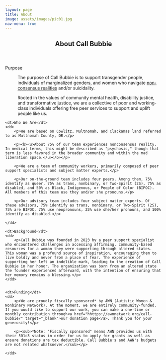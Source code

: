 ```yaml
---
layout: page
title: About
image: assets/images/pic01.jpg
nav-menu: true
---
```


<!-- Main -->
<div id="main" class="alt" style="max-width: 800px;margin:auto;">

<!-- One -->
<section id="one">
	<div class="inner">
		<header class="major">
			<h1>About Call Bubbie</h1>
		</header>



<dl>
	<dt>Purpose</dt>
	<dd>
		<p>The purpose of Call Bubbie is to support  transgender people, individuals of marginalized genders, and women who navigate <a href="https://www.hearing-voices.org/#content" target="_blank">non-consensus realities</a> and/or suicidality.</p>
		<p>Rooted in the values of community mental health, disability justice, and transformative justice, we are a collective of poor and working-class individuals offering free peer services to support and uplift people like us.</p>
	</dd>

	<dt>Who We Are</dt>
	<dd>
		<p>We are based on Cowlitz, Multnomah, and Clackamas land referred to as Multnomah County, OR.</p> 

		<p><b><u>About 75% of our team experiences nonconsensus reality. In medical terms, this might be described as "psychosis," though that term is less favored in the broader community and within the mad liberation space.</u></b></p>
		
		<p>We are a team of community workers, primarily composed of peer support specialists and subject matter experts.</p>

		<p>Our on-the-ground team includes four peers. Among them, 75% identify as queer, 75% as trans, nonbinary, or Two-Spirit (2S), 75% as disabled, and 50% as Black, Indigenous, or People of Color (BIPOC). All members of this team use they and/or she pronouns.</p>

		<p>Our advisory team includes four subject matter experts. Of these advisors, 75% identify as trans, nonbinary, or Two-Spirit (2S), 75% are BIPOC, 75% use neopronouns, 25% use she/her pronouns, and 100% identify as disabled.</p>

	</dd>

	<dt>Background</dt>
	<dd>
		<p>Call Bubbie was founded in 2023 by a peer support specialist who encountered challenges in accessing affirming, community-based resources for a woman they were supporting through altered states. This woman was a profound source of inspiration, encouraging them to live boldly and never from a place of fear. The experience of supporting her left an indelible mark, leading to the creation of Call Bubbie in her honor. The organization was born from an altered state the founder experienced afterward, with the intention of ensuring that her memory remains a blessing.</p>
	</dd>


	<dt>Funding</dt>
	<dd>
		<p>We are proudly fiscally sponsored* by AWN (Autistic Women & Nonbinary Network). At the moment, we are entirely community-funded. If you would like to support our work, you can make a one-time or monthly contribution through<a href="hhttps://awnnetwork.org/call-bubbie/" target="_blank">our donation page</a>. Thank you for your generosity!</p>

		<p><sub>*Note: "Fiscally sponsored" means AWN provides us with their 501c3 status in order for us to apply for grants as well as ensure donations are tax deductible. Call Bubbie's and AWN's budgets are not related whatsoever.</sub></p>

	</dd> 

	
</dl>


</div>
</section>

</div>
